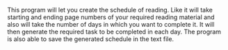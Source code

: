 This program will let you create the schedule of reading.
Like it will take starting and ending page numbers of your required reading material and also will take the number of days in which you want to complete it. 
It will then generate the required task to be completed in each day. 
The program is also able to save the generated schedule in the text file.
